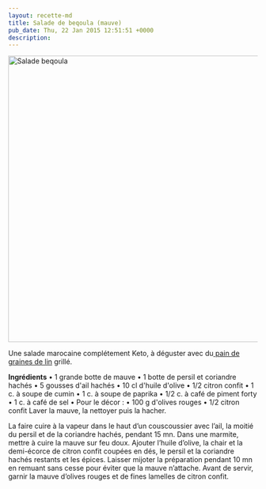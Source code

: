 ```yaml
---
layout: recette-md
title: Salade de beqoula (mauve)
pub_date: Thu, 22 Jan 2015 12:51:51 +0000
description: 
---
```

<a href="http://ketorama.ma/wp-content/uploads/Salade-beqoula.jpg"><img class="aligncenter size-full wp-image-306" src="http://ketorama.ma/wp-content/uploads/Salade-beqoula.jpg" alt="Salade beqoula" width="579" height="579" /></a>

Une salade marocaine complétement Keto, à déguster avec du<a title="Pain graines de lin " href="http://ketorama.ma/pain-graines-de-lin/"> pain de graines de lin</a> grillé.

<strong>Ingrédients</strong>
• 1 grande botte de mauve
• 1 botte de persil et coriandre hachés
• 5 gousses d'ail hachés
• 10 cl d'huile d'olive
• 1/2 citron confit
• 1 c. à soupe de cumin
• 1 c. à soupe de paprika
• 1/2 c. à café de piment forty
• 1 c. à café de sel
• Pour le décor :
• 100 g d'olives rouges
• 1/2 citron confit
Laver la mauve, la nettoyer puis la hacher.

La faire cuire à la vapeur dans le haut d’un couscoussier avec l’ail, la moitié du persil et de la coriandre hachés, pendant 15 mn.
Dans une marmite, mettre à cuire la mauve sur feu doux.
Ajouter l’huile d’olive, la chair et la demi-écorce de citron confit coupées en dés, le persil et la coriandre hachés restants et les épices.
Laisser mijoter la préparation pendant 10 mn en remuant sans cesse pour éviter que la mauve n’attache.
Avant de servir, garnir la mauve d’olives rouges et de fines lamelles de citron confit.
